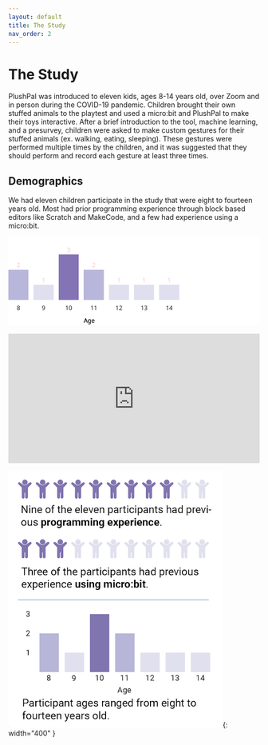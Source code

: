 ```yaml
---
layout: default
title: The Study
nav_order: 2
---
```


# The Study
PlushPal was introduced to eleven kids, ages 8-14 years old, over Zoom and in person during the COVID-19 pandemic. Children brought their own stuffed animals to the playtest and used a micro:bit and PlushPal to make their toys interactive. After a brief introduction to the tool, machine learning, and a presurvey, children were asked to make custom gestures for their stuffed animals (ex. walking, eating, sleeping). These gestures were performed multiple times by the children, and it was suggested that they should perform and record each gesture at least three times. 

## Demographics
We had eleven children participate in the study that were eight to fourteen years old. Most had prior programming experience through block based editors like Scratch and MakeCode, and a few had experience using a micro:bit.

![bar chart](/img/simpleBarCharts.svg)

<html>
<iframe width="100%" height="259" frameborder="0" src="https://observablehq.com/embed/@deannagelosi/untitled?cells=simpleBarCharts"></iframe>
</html>

![demographics](/img/demographics.png){: width="400" }
